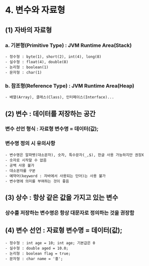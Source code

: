# 4. 변수와 자료형<br>
## (1) 자바의 자료형
### a. 기본형(Primitive Type) : JVM Runtime Area(Stack)<br>
	- 정수형 : byte(1), short(2), int(4), long(8)
	- 실수형 : float(4), double(8)
	- 논리형 : boolean(1)
	- 문자형 : char(1)

### b. 참조형(Reference Type) : JVM Runtime Area(Heap)<br>
	- 배열(Array), 클래스(Class), 인터페이스(Interface)...

## (2) 변수 : 데이터를 저장하는 공간
### 변수 선언 형식 : 자료형 변수명 = 데이터(값);
### 변수명 정의 시 유의사항
	- 변수명은 알파벳(대소문자), 숫자, 특수문자(_,$), 한글 사용 가능하지만 권장X
	- 숫자로 시작할 수 없음
	- 공백 사용 불가
	- 대소문자를 구분
	- 예약어(keyword : 자바에서 사용되는 단어)는 사용 불가
	- 변수명에 의미를 부여하는 것이 좋음
	
## (3) 상수 : 항상 같은 값을 가지고 있는 변수
### 상수를 저장하는 변수명은 항상 대문자로 정의하는 것을 권장함

## (4) 변수 선언 : 자료형 변수명 = 데이터(값);
	- 정수형 : int age = 10; int age; 기본값은 0
	- 실수형 : double aged = 10.0;
	- 논리형 : boolean flag = true;
	- 문자형 : char name = '홍';